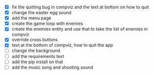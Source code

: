 - [x] fix the quitting bug in compviz and the text at bottom on how to quit
- [x] change the easter egg sound
- [x] add the menu page
- [x] create the game loop with enemies
- [x] create the enemies entity and use that to take the list of enemies in compviz
- [x] override cross buttons
- [x] text at the bottom of compviz, how to quit the app
- [ ] change the background
- [ ] add the requirements text
- [ ] add the pip install on that
- [ ] add the music song and shooting sound